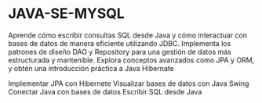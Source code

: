 # JAVA-SE-MYSQL
Aprende cómo escribir consultas SQL desde Java y cómo interactuar con bases de datos de manera eficiente utilizando JDBC. Implementa los patrones de diseño DAO y Repository para una gestión de datos más estructurada y mantenible. Explora conceptos avanzados como JPA y ORM, y obtén una introducción práctica a Java Hibernate

Implementar JPA con Hibernete
Visualizar bases de datos con Java Swing
Conectar Java con bases de datos
Escribir SQL desde Java

